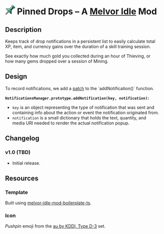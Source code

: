 # ![Pushpin](src/img/icon_32.png) Pinned Drops – A [Melvor Idle](https://melvoridle.com) Mod

## Description
Keeps track of drop notifications in a persistent list to easily calculate total XP, item, and currency gains over the duration of a skill training session.

See exactly how much gold you collected during an hour of Thieving, or how many gems dropped over a session of Mining.


## Design
To record notifications, we add a [patch](https://wiki.melvoridle.com/w/Mod_Creation/Mod_Context_API_Reference#patch(className:_class,_methodOrPropertyName:_string):_MethodPatch_%7C_PropertyPatch) to the `addNotification()` function.

**`NotificationsManager.prototype.addNotification(key, notification)`:**
- `key` is an object representing the type of notification that was sent and containing info about the action or event the notification originated from.
- `notification` is a small dictionary that holds the text, quantity, and media URI needed to render the actual notification popup.


## Changelog

### v1.0 (TBD)
- Initial release.


## Resources
### Template
Built using [melvor-idle-mod-boilerplate-ts](https://github.com/CherryMace/melvor-idle-mod-boilerplate-ts).

### Icon
*Pushpin* emoji from the [au by KDDI, Type D-3](https://emojipedia.org/au-kddi/type-d-3/pushpin) set.
